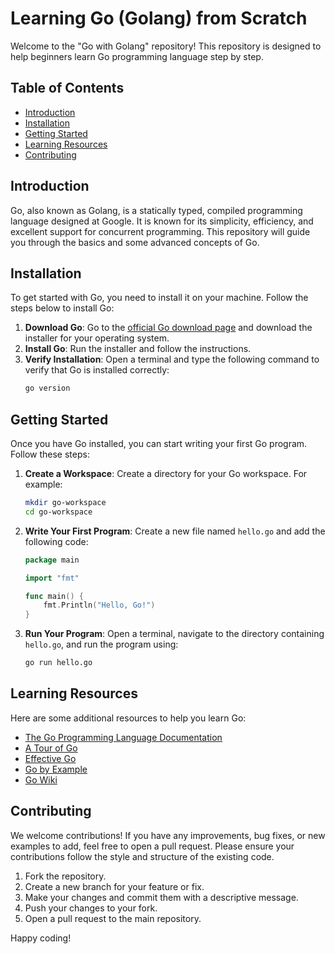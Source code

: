 # Learning Go (Golang) from Scratch

Welcome to the "Go with Golang" repository! This repository is designed to help beginners learn Go programming language step by step.

## Table of Contents

- [Introduction](#introduction)
- [Installation](#installation)
- [Getting Started](#getting-started)
- [Learning Resources](#learning-resources)
- [Contributing](#contributing)

## Introduction

Go, also known as Golang, is a statically typed, compiled programming language designed at Google. It is known for its simplicity, efficiency, and excellent support for concurrent programming. This repository will guide you through the basics and some advanced concepts of Go.

## Installation

To get started with Go, you need to install it on your machine. Follow the steps below to install Go:

1. **Download Go**: Go to the [official Go download page](https://golang.org/dl/) and download the installer for your operating system.
2. **Install Go**: Run the installer and follow the instructions.
3. **Verify Installation**: Open a terminal and type the following command to verify that Go is installed correctly:
    ```sh
    go version
    ```

## Getting Started

Once you have Go installed, you can start writing your first Go program. Follow these steps:

1. **Create a Workspace**: Create a directory for your Go workspace. For example:
    ```sh
    mkdir go-workspace
    cd go-workspace
    ```
2. **Write Your First Program**: Create a new file named `hello.go` and add the following code:
    ```go
    package main

    import "fmt"

    func main() {
        fmt.Println("Hello, Go!")
    }
    ```
3. **Run Your Program**: Open a terminal, navigate to the directory containing `hello.go`, and run the program using:
    ```sh
    go run hello.go
    ```

## Learning Resources

Here are some additional resources to help you learn Go:

- [The Go Programming Language Documentation](https://golang.org/doc/)
- [A Tour of Go](https://tour.golang.org/welcome/1)
- [Effective Go](https://golang.org/doc/effective_go.html)
- [Go by Example](https://gobyexample.com/)
- [Go Wiki](https://github.com/golang/go/wiki)

## Contributing

We welcome contributions! If you have any improvements, bug fixes, or new examples to add, feel free to open a pull request. Please ensure your contributions follow the style and structure of the existing code.

1. Fork the repository.
2. Create a new branch for your feature or fix.
3. Make your changes and commit them with a descriptive message.
4. Push your changes to your fork.
5. Open a pull request to the main repository.

Happy coding!

